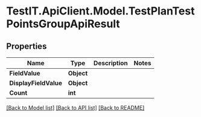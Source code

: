 # TestIT.ApiClient.Model.TestPlanTestPointsGroupApiResult

## Properties

Name | Type | Description | Notes
------------ | ------------- | ------------- | -------------
**FieldValue** | **Object** |  | 
**DisplayFieldValue** | **Object** |  | 
**Count** | **int** |  | 

[[Back to Model list]](../README.md#documentation-for-models) [[Back to API list]](../README.md#documentation-for-api-endpoints) [[Back to README]](../README.md)

